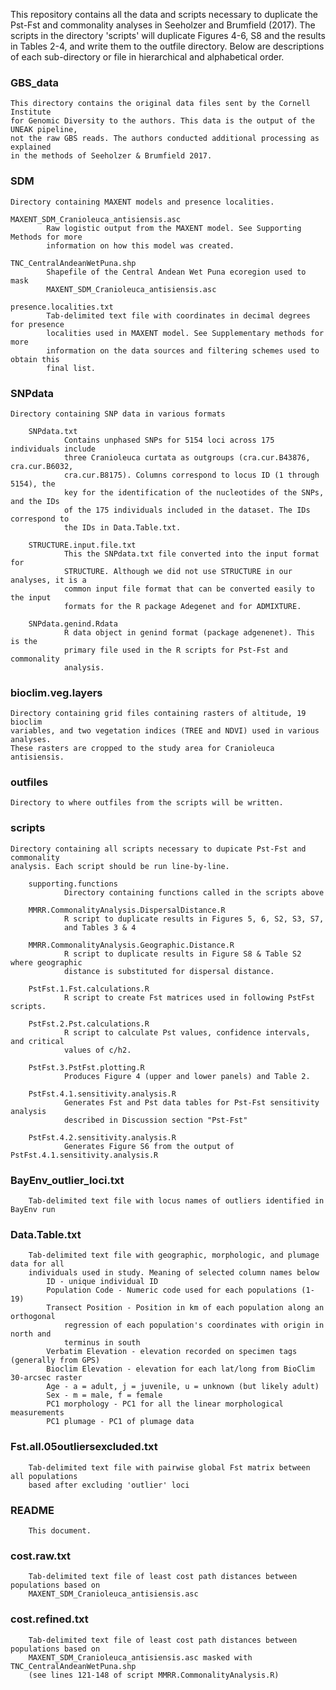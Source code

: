 This repository contains all the data and scripts necessary to duplicate the Pst-Fst and 
commonality analyses in Seeholzer and Brumfield (2017). The scripts in the directory 
'scripts' will duplicate Figures 4-6, S8 and the results in Tables 2-4, and write them to 
the outfile directory. Below are descriptions of each sub-directory or file in 
hierarchical and alphabetical order.



### GBS_data
	This directory contains the original data files sent by the Cornell Institute 
	for Genomic Diversity to the authors. This data is the output of the UNEAK pipeline,
	not the raw GBS reads. The authors conducted additional processing as explained
	in the methods of Seeholzer & Brumfield 2017.
	
### SDM
	Directory containing MAXENT models and presence localities.
	
	MAXENT_SDM_Cranioleuca_antisiensis.asc
			Raw logistic output from the MAXENT model. See Supporting Methods for more 
			information on how this model was created.

	TNC_CentralAndeanWetPuna.shp
			Shapefile of the Central Andean Wet Puna ecoregion used to mask 
			MAXENT_SDM_Cranioleuca_antisiensis.asc

	presence.localities.txt
			Tab-delimited text file with coordinates in decimal degrees for presence 
			localities used in MAXENT model. See Supplementary methods for more 
			information on the data sources and filtering schemes used to obtain this 
			final list. 

### SNPdata
	Directory containing SNP data in various formats
		
		SNPdata.txt
				Contains unphased SNPs for 5154 loci across 175 individuals include 
				three Cranioleuca curtata as outgroups (cra.cur.B43876, cra.cur.B6032, 
				cra.cur.B8175). Columns correspond to locus ID (1 through 5154), the 
				key for the identification of the nucleotides of the SNPs, and the IDs 
				of the 175 individuals included in the dataset. The IDs correspond to 
				the IDs in Data.Table.txt.

		STRUCTURE.input.file.txt
				This the SNPdata.txt file converted into the input format for 
				STRUCTURE. Although we did not use STRUCTURE in our analyses, it is a 
				common input file format that can be converted easily to the input 
				formats for the R package Adegenet and for ADMIXTURE.	

		SNPdata.genind.Rdata
				R data object in genind format (package adgenenet). This is the 
				primary file used in the R scripts for Pst-Fst and commonality 
				analysis.


### bioclim.veg.layers
	Directory containing grid files containing rasters of altitude, 19 bioclim 
	variables, and two vegetation indices (TREE and NDVI) used in various analyses. 
	These rasters are cropped to the study area for Cranioleuca antisiensis.

### outfiles
	Directory to where outfiles from the scripts will be written.

### scripts
	Directory containing all scripts necessary to dupicate Pst-Fst and commonality 
	analysis. Each script should be run line-by-line.

		supporting.functions
				Directory containing functions called in the scripts above
		
		MMRR.CommonalityAnalysis.DispersalDistance.R
				R script to duplicate results in Figures 5, 6, S2, S3, S7, 
				and Tables 3 & 4
		
		MMRR.CommonalityAnalysis.Geographic.Distance.R
				R script to duplicate results in Figure S8 & Table S2 where geographic 
				distance is substituted for dispersal distance.
				
		PstFst.1.Fst.calculations.R
				R script to create Fst matrices used in following PstFst scripts.
		
		PstFst.2.Pst.calculations.R
				R script to calculate Pst values, confidence intervals, and critical
				values of c/h2.
		
		PstFst.3.PstFst.plotting.R
				Produces Figure 4 (upper and lower panels) and Table 2.
			
		PstFst.4.1.sensitivity.analysis.R
				Generates Fst and Pst data tables for Pst-Fst sensitivity analysis 
				described in Discussion section "Pst-Fst"

		PstFst.4.2.sensitivity.analysis.R
				Generates Figure S6 from the output of PstFst.4.1.sensitivity.analysis.R

### BayEnv_outlier_loci.txt
		Tab-delimited text file with locus names of outliers identified in BayEnv run

### Data.Table.txt
		Tab-delimited text file with geographic, morphologic, and plumage data for all 
		individuals used in study. Meaning of selected column names below
			ID - unique individual ID
			Population Code - Numeric code used for each populations (1-19) 
			Transect Position - Position in km of each population along an orthogonal
				regression of each population's coordinates with origin in north and 
				terminus in south
			Verbatim Elevation - elevation recorded on specimen tags (generally from GPS)
			Bioclim Elevation - elevation for each lat/long from BioClim 30-arcsec raster  
			Age - a = adult, j = juvenile, u = unknown (but likely adult)
			Sex - m = male, f = female
			PC1 morphology - PC1 for all the linear morphological measurements
			PC1 plumage - PC1 of plumage data

### Fst.all.05outliersexcluded.txt
		Tab-delimited text file with pairwise global Fst matrix between all populations 
		based after excluding 'outlier' loci

### README
		This document. 

### cost.raw.txt
		Tab-delimited text file of least cost path distances between populations based on 
		MAXENT_SDM_Cranioleuca_antisiensis.asc

### cost.refined.txt
		Tab-delimited text file of least cost path distances between populations based on 
		MAXENT_SDM_Cranioleuca_antisiensis.asc masked with TNC_CentralAndeanWetPuna.shp 
		(see lines 121-148 of script MMRR.CommonalityAnalysis.R)
		